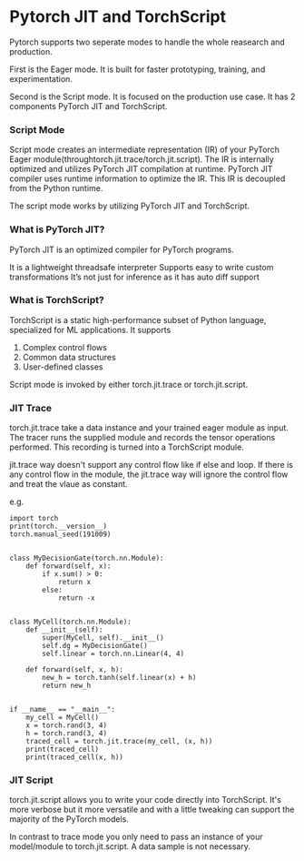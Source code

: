 # Pytorch JIT and TorchScript
Pytorch supports two seperate modes to handle the whole reasearch and production.

First is the Eager mode. It is built for faster prototyping, training, and experimentation.

Second is the Script mode. It is focused on the production use case. It has 2 components PyTorch JIT and TorchScript.

### Script Mode
Script mode creates an intermediate representation (IR) of your PyTorch Eager module(throughtorch.jit.trace/torch.jit.script). The IR is internally optimized and utilizes PyTorch JIT compilation at runtime. PyTorch JIT compiler uses runtime information to optimize the IR. This IR is decoupled from the Python runtime.

The script mode works by utilizing PyTorch JIT and TorchScript.

### What is PyTorch JIT?
PyTorch JIT is an optimized compiler for PyTorch programs.

It is a lightweight threadsafe interpreter
Supports easy to write custom transformations
It’s not just for inference as it has auto diff support

### What is TorchScript?

TorchScript is a static high-performance subset of Python language, specialized for ML applications. It supports

1. Complex control flows
2. Common data structures
3. User-defined classes

Script mode is invoked by either torch.jit.trace or torch.jit.script.

### JIT Trace
torch.jit.trace take a data instance and your trained eager module as input. The tracer runs the supplied module and records the tensor operations performed. This recording is turned into a TorchScript module.

jit.trace way doesn't support any control flow like if else and loop. If there is any control flow in the module, the jit.trace way will ignore the control flow and treat the vlaue as constant.

e.g.
```
import torch
print(torch.__version__)
torch.manual_seed(191009)


class MyDecisionGate(torch.nn.Module):
    def forward(self, x):
        if x.sum() > 0:
            return x
        else:
            return -x


class MyCell(torch.nn.Module):
    def __init__(self):
        super(MyCell, self).__init__()
        self.dg = MyDecisionGate()
        self.linear = torch.nn.Linear(4, 4)

    def forward(self, x, h):
        new_h = torch.tanh(self.linear(x) + h)
        return new_h


if __name__ == "__main__":
    my_cell = MyCell()
    x = torch.rand(3, 4)
    h = torch.rand(3, 4)
    traced_cell = torch.jit.trace(my_cell, (x, h))
    print(traced_cell)
    print(traced_cell(x, h))
```

### JIT Script
torch.jit.script allows you to write your code directly into TorchScript. It's more verbose but it more versatile and with a little tweaking can support the majority of the PyTorch models.

In contrast to trace mode you only need to pass an instance of your model/module to torch.jit.script. A data sample is not necessary.
